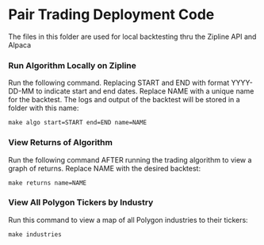 # Pair Trading Deployment Code
The files in this folder are used for local backtesting thru the Zipline API and Alpaca

### Run Algorithm Locally on Zipline 
Run the following command. Replacing START and END with format YYYY-DD-MM to indicate start and end dates. Replace NAME with a unique name for the backtest. The logs and output of the backtest will be stored in a folder with this name:
```
make algo start=START end=END name=NAME
```

### View Returns of Algorithm 
Run the following command AFTER running the trading algorithm to view a graph of returns. Replace NAME with the desired backtest:
```
make returns name=NAME
```

### View All Polygon Tickers by Industry
Run this command to view a map of all Polygon industries to their tickers:
```
make industries
```